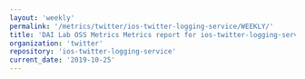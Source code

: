 ```yaml
---
layout: 'weekly'
permalink: '/metrics/twitter/ios-twitter-logging-service/WEEKLY/'
title: 'DAI Lab OSS Metrics Metrics report for ios-twitter-logging-service | WEEKLY-REPORT-2019-10-25'
organization: 'twitter'
repository: 'ios-twitter-logging-service'
current_date: '2019-10-25'
---
```

